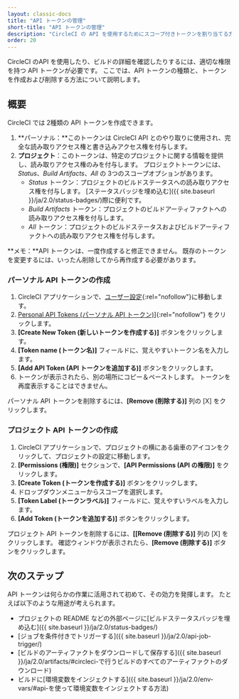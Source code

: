 ```yaml
---
layout: classic-docs
title: "API トークンの管理"
short-title: "API トークンの管理"
description: "CircleCI の API を使用するためにスコープ付きトークンを割り当てる方法"
order: 20
---
```


CircleCI のAPI を使用したり、ビルドの詳細を確認したりするには、適切な権限を持つ API トークンが必要です。 ここでは、API トークンの種類と、トークンを作成および削除する方法について説明します。

## 概要

CircleCI では 2種類の API トークンを作成できます。

1. **パーソナル：**このトークンは CircleCI API とのやり取りに使用され、完全な読み取りアクセス権と書き込みアクセス権を付与します。
2. **プロジェクト**：このトークンは、特定のプロジェクトに関する情報を提供し、読み取りアクセス権のみを付与します。 プロジェクトトークンには、*Status*、*Build Artifacts*、*All* の 3つのスコープオプションがあります。 
    - *Status* トークン：プロジェクトのビルドステータスへの読み取りアクセス権を付与します。 [ステータスバッジを埋め込む]({{ site.baseurl }}/ja/2.0/status-badges/)際に便利です。
    - *Build Artifacts* トークン：プロジェクトのビルドアーティファクトへの読み取りアクセス権を付与します。
    - *All* トークン：プロジェクトのビルドステータスおよびビルドアーティファクトへの読み取りアクセス権を付与します。

**メモ：**API トークンは、一度作成すると修正できません。 既存のトークンを変更するには、いったん削除してから再作成する必要があります。

### パーソナル API トークンの作成

1. CircleCI アプリケーションで、[ユーザー設定](https://circleci.com/account){:rel="nofollow"}に移動します。
2. [Personal API Tokens (パーソナル API トークン)](https://circleci.com/account/api)]{:rel="nofollow"} をクリックします。
3. **[Create New Token (新しいトークンを作成する)]** ボタンをクリックします。
4. **[Token name (トークン名)]** フィールドに、覚えやすいトークン名を入力します。
5. **[Add API Token (API トークンを追加する)]** ボタンをクリックします。
6. トークンが表示されたら、別の場所にコピー＆ペーストします。 トークンを再度表示することはできません。

パーソナル API トークンを削除するには、**[Remove (削除する)]** 列の [X] をクリックします。

### プロジェクト API トークンの作成

1. CircleCI アプリケーションで、プロジェクトの横にある歯車のアイコンをクリックして、プロジェクトの設定に移動します。
2. **[Permissions (権限)]** セクションで、**[API Permissions (API の権限)]** をクリックします。
3. **[Create Token (トークンを作成する)]** ボタンをクリックします。
4. ドロップダウンメニューからスコープを選択します。
5. **[Token Label (トークンラベル)]** フィールドに、覚えやすいラベルを入力します。
6. **[Add Token (トークンを追加する)]** ボタンをクリックします。

プロジェクト API トークンを削除するには、**[[Remove (削除する)]** 列の [X] をクリックします。 確認ウィンドウが表示されたら、**[Remove (削除する)]** ボタンをクリックします。

## 次のステップ

API トークンは何らかの作業に活用されて初めて、その効力を発揮します。 たとえば以下のような用途が考えられます。

- プロジェクトの README などの外部ページに[ビルドステータスバッジを埋め込む]({{ site.baseurl }}/ja/2.0/status-badges/)
- [ジョブを条件付きでトリガーする]({{ site.baseurl }}/ja/2.0/api-job-trigger/)
- [ビルドのアーティファクトをダウンロードして保存する]({{ site.baseurl }}/ja/2.0/artifacts/#circleci-で行うビルドのすべてのアーティファクトのダウンロード)
- ビルドに[環境変数をインジェクトする]({{ site.baseurl }}/ja/2.0/env-vars/#api-を使って環境変数をインジェクトする方法)
